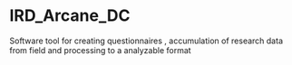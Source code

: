 # IRD_Arcane_DC
Software tool for creating questionnaires , accumulation of research data from field and processing to a analyzable format
